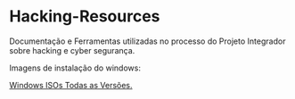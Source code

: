 # Hacking-Resources
Documentação e Ferramentas utilizadas no processo do Projeto Integrador sobre hacking e cyber segurança.

Imagens de instalação do windows:

<a href="https://massgrave.dev/genuine-installation-media">Windows ISOs Todas as Versões.</a>
